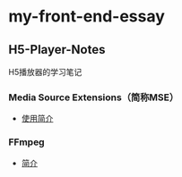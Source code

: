 # my-front-end-essay

## H5-Player-Notes
H5播放器的学习笔记

### Media Source Extensions（简称MSE）
* [使用简介](https://github.com/ivonzhang/H5-Player-Notes/wiki/Media-Source-Extensions%EF%BC%88%E7%AE%80%E7%A7%B0MSE%EF%BC%89%E4%BD%BF%E7%94%A8%E7%AE%80%E4%BB%8B)


### FFmpeg
* [简介](https://github.com/ivonzhang/H5-Player-Notes/wiki/FFmpeg%E5%A4%84%E7%90%86%E8%A7%86%E9%A2%91)
